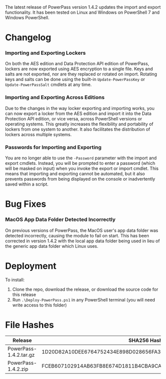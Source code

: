 The latest release of PowerPass version 1.4.2 updates the import and export functionality. It has been tested on Linux and Windows on PowerShell 7 and Windows PowerShell.
# Changelog
### Importing and Exporting Lockers
On both the AES edition and Data Protection API edition of PowerPass, lockers are now exported using AES encryption to a single file. Keys and salts are not exported, nor are they replaced or rotated on import. Rotating keys and salts can be done using the built-in `Update-PowerPassKey` or `Update-PowerPassSalt` cmdlets at any time.
### Importing and Exporting Across Editions
Due to the changes in the way locker exporting and importing works, you can now export a locker from the AES edition and import it into the Data Protection API edition, or vice versa, across PowerShell versions or operating systems. This greatly increases the flexibility and portability of lockers from one system to another. It also facilitates the distribution of lockers across multiple systems.
### Passwords for Importing and Exporting
You are no longer able to use the `-Password` parameter with the import and export cmdlets. Instead, you will be prompted to enter a password (which will be masked on input) when you invoke the export or import cmdlet. This means that importing and exporting cannot be automated, but it also prevents passwords from being displayed on the console or inadvertently saved within a script.
# Bug Fixes
### MacOS App Data Folder Detected Incorrectly
On previous versions of PowerPass, the MacOS user's app data folder was detected incorrectly, causing the module to fail on start. This has been corrected in version 1.4.2 with the local app data folder being used in lieu of the generic app data folder which Linux uses.
# Deployment
To install:
1. Clone the repo, download the release, or download the source code for this release
2. Run `.\Deploy-PowerPass.ps1` in any PowerShell terminal (you will need write access to this folder)
# File Hashes
| Release                 | SHA256 Hash                                                      |
| ----------------------- | ---------------------------------------------------------------- |
| PowerPass-1.4.2.tar.gz  | 1D20D82A10DEE6764752434E898D028656FA3B61D6965C01366B695B088C63CC |
| PowerPass-1.4.2.zip     | FCEB607102914AB63FB8E674D1811B4CBA9CAC30802226249511EBBA199C35E5 |